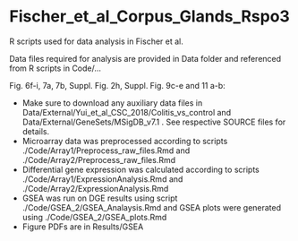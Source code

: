 # Fischer_et_al_Corpus_Glands_Rspo3
R scripts used for data analysis in Fischer et al. 

Data files required for analysis are provided in Data folder and referenced from R scripts in Code/...

Fig. 6f-i, 7a, 7b, Suppl. Fig. 2h, Suppl. Fig. 9c-e and 11 a-b:

  - Make sure to download any auxiliary data files in Data/External/Yui_et_al_CSC_2018/Colitis_vs_control and Data/External/GeneSets/MSigDB_v7.1 . See respective SOURCE files for details. 
  - Microarray data was preprocessed according to scripts ./Code/Array1/Preprocess_raw_files.Rmd and ./Code/Array2/Preprocess_raw_files.Rmd
  - Differential gene expression was calculated according to scripts ./Code/Array1/ExpressionAnalysis.Rmd and ./Code/Array2/ExpressionAnalysis.Rmd
  - GSEA was run on DGE results using script ./Code/GSEA_2/GSEA_Analaysis.Rmd and GSEA plots were generated using ./Code/GSEA_2/GSEA_plots.Rmd
  - Figure PDFs are in Results/GSEA


